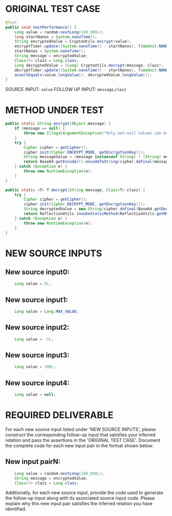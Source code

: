 # ORIGINAL TEST CASE
```java
@Test
public void testPerformance() {
    Long value = random.nextLong(100_000L);
    long startNanos = System.nanoTime();
    String encryptedValue = CryptoUtils.encrypt(value);
    encryptTimer.update((System.nanoTime() - startNanos), TimeUnit.NANOSECONDS);
    startNanos = System.nanoTime();
    String message = encryptedValue;
    Class<?> clazz = Long.class;
    Long decryptedValue = (Long) CryptoUtils.decrypt(message, clazz);
    decryptTimer.update((System.nanoTime() - startNanos), TimeUnit.NANOSECONDS);
    assertEquals(value.longValue(), decryptedValue.longValue());
}

```
SOURCE INPUT: `value`
FOLLOW UP INPUT: `message`,`clazz`


# METHOD UNDER TEST
```java
public static String encrypt(Object message) {
    if (message == null) {
        throw new IllegalArgumentException("Only not-null values can be encrypted!");
    }
    try {
        Cipher cipher = getCipher();
        cipher.init(Cipher.ENCRYPT_MODE, getEncryptionKey());
        String messageValue = (message instanceof String) ? (String) message : String.valueOf(message);
        return Base64.getEncoder().encodeToString(cipher.doFinal(messageValue.getBytes(ENCODING)));
    } catch (Exception e) {
        throw new RuntimeException(e);
    }
}

public static <T> T decrypt(String message, Class<T> clazz) {
    try {
        Cipher cipher = getCipher();
        cipher.init(Cipher.DECRYPT_MODE, getEncryptionKey());
        String decryptedValue = new String(cipher.doFinal(Base64.getDecoder().decode(message)));
        return ReflectionUtils.invokeStaticMethod(ReflectionUtils.getMethodOrNull(clazz, "valueOf", String.class), decryptedValue);
    } catch (Exception e) {
        throw new RuntimeException(e);
    }
}

```


# NEW SOURCE INPUTS
## New source input0:
```java
    Long value = 0L;
```

## New source input1:
```java
    Long value = Long.MAX_VALUE;
```

## New source input2:
```java
    Long value = -1L;
```

## New source input3:
```java
    Long value = 100L;
```

## New source input4:
```java
    Long value = null;
```



# REQUIRED DELIVERABLE
For each new source input listed under 'NEW SOURCE INPUTS', please construct the corresponding follow-up input that satisfies your inferred relation and pass the assertions in the 'ORIGINAL TEST CASE'. Document the complete code for each new input pair in the format shown below:
## New input pairN:
```java
    Long value = random.nextLong(100_000L);
    String message = encryptedValue;
    Class<?> clazz = Long.class;
```

Additionally, for each new source input, provide the code used to generate the follow-up input along with its associated source input code. Please explain why this new input pair satisfies the inferred relation you have identified.